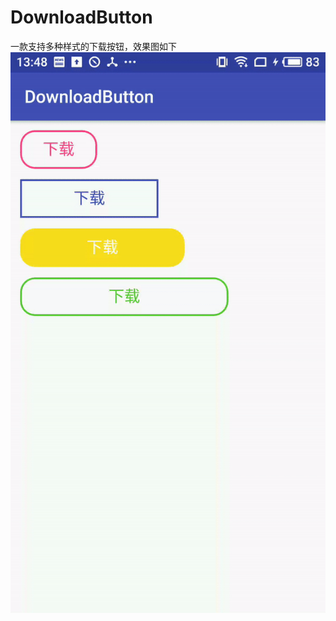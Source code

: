 # DownloadButton
一款支持多种样式的下载按钮，效果图如下
![image](https://github.com/Kunsan16/DownloadButton/blob/master/download.gif)
